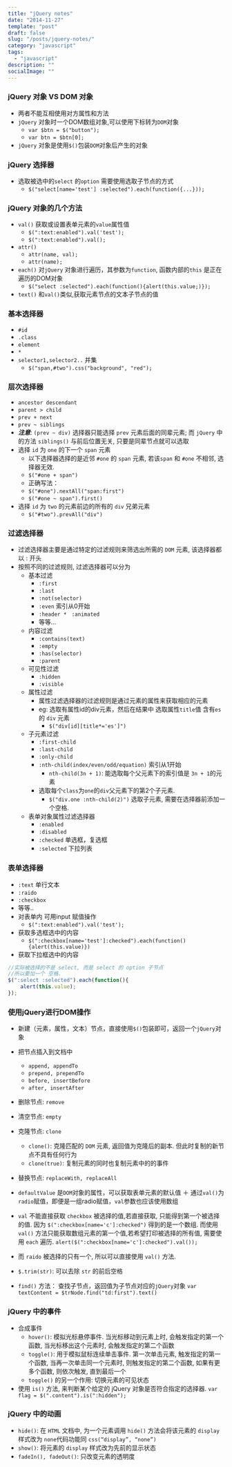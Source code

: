 ```yaml
---
title: "jQuery notes"
date: "2014-11-27"
template: "post"
draft: false
slug: "/posts/jquery-notes/"
category: "javascript"
tags:
  - "javascript"
description: ""
socialImage: ""
---
```


### jQuery 对象 VS DOM 对象

+ 两者不能互相使用对方属性和方法
+ `jQuery` 对象时一个DOM数组对象,可以使用下标转为`DOM`对象
  - `var $btn = $("button");`
  - `var btn = $btn[0];`
+ `jQuery` 对象是使用`$()`包装`DOM`对象后产生的对象

### jQuery 选择器

+ 选取被选中的`select` 的`option` 需要使用选取子节点的方式
  - `$("select[name='test'] :selected").each(function({...}));`

### jQuery 对象的几个方法

+ `val()` 获取或设置表单元素的`value`属性值
  - `$(":text:enabled").val('test');`
  - `$(":text:enabled").val();`
+ `attr()`
  - `attr(name, val);`
  - `attr(name);`
+ `each()` 对`jQuery` 对象进行遍历，其参数为`function`, 函数内部的`this` 是正在遍历的DOM对象
  - `$("select :selected").each(function(){alert(this.value;)});`
+ `text()` 和`val()`类似,获取元素节点的文本子节点的值

### 基本选择器

+ `#id`
+ `.class`
+ `element`
+ `*`
+ `selector1,selector2..` 并集
  - `$("span,#two").css("background", "red");`

### 层次选择器

+ `ancestor descendant`
+ `parent > child`
+ `prev + next`
+ `prev ~ siblings`
+ ***注意***: `(prev ~ div)` 选择器只能选择 `prev` 元素后面的同辈元素; 而 `jQuery` 中的方法 `siblings()` 与前后位置无关, 只要是同辈节点就可以选取
+ 选择 `id` 为 `one` 的下一个 `span` 元素
  - 以下选择器选择的是近邻 `#one` 的 `span` 元素, 若该`span` 和 `#one` 不相邻, 选择器无效.
  - `$("#one + span")`
  - 正确写法：
  - `$("#one").nextAll("span:first")`
  - `$("#one ~ span").first()`
+ 选择 `id` 为 `two` 的元素前边的所有的 `div` 兄弟元素
  - `$("#two").prevAll("div")`

### 过滤选择器

+ 过滤选择器主要是通过特定的过滤规则来筛选出所需的 `DOM` 元素, 该选择器都以 : 开头
+ 按照不同的过滤规则, 过滤选择器可以分为
  - 基本过滤
      * `:first`
      * `:last`
      * `:not(selector)`
      * `:even` 索引从0开始
      * `:header *　:animated`
      * 等等...
  - 内容过滤
      * `:contains(text)`
      * `:empty`
      * `:has(selector)`
      * `:parent`
  - 可见性过滤
      * `:hidden`
      * `:visible`
  - 属性过滤
      * 属性过滤选择器的过滤规则是通过元素的属性来获取相应的元素
      * eg: 选取有属性id的div元素，然后在结果中 选取属性`title`值 含有`es`的 `div` 元素
        + `$("div[id][title*='es']")`
  - 子元素过滤
      * `:first-child`
      * `:last-child`
      * `:only-child`
      * `:nth-child(index/even/odd/equation)` 索引从1开始
           + `nth-child(3n + 1)`: 能选取每个父元素下的索引值是 `3n + 1`的元素
      * 选取每个`class`为`one`的`div`父元素下的第2个子元素.
           + `$("div.one :nth-child(2)")` 选取子元素, 需要在选择器前添加一个空格.
  - 表单对象属性过滤选择器
      * `:enabled`
      * `:disabled`
      * `:checked` 单选框，复选框
      * `:selected` 下拉列表

### 表单选择器

+ `:text` 单行文本
+ `:raido`
+ `:checkbox`
+ 等等..
+ 对表单内 可用input 赋值操作
  - `$(":text:enabled").val('test');`
+ 获取多选框选中的内容
  - `$(":checkbox[name='test']:checked").each(function(){alert(this.value)})`
+ 获取下拉框选中的内容

```javascript
//实际被选择的不是 select, 而是 select 的 option 子节点
//所以要加一个 空格. 
$(":select :selected").each(function(){
    alert(this.value);
});
```

### 使用jQuery进行DOM操作

+ 新建（元素，属性，文本）节点，直接使用`$()`包装即可，返回一个`jQuery`对象
+ 把节点插入到文档中
  - `append, appendTo`
  - `prepend, prependTo`
  - `before, insertBefore`
  - `after, insertAfter`
+ 删除节点: `remove`
+ 清空节点: `empty`
+ 克隆节点: `clone`
  - `clone()`: 克隆匹配的 `DOM` 元素, 返回值为克隆后的副本. 但此时复制的新节点不具有任何行为
  - `clone(true)`: 复制元素的同时也复制元素中的的事件
+ 替换节点: `replaceWith, replaceAll`

+ `defaultValue` 是`DOM`对象的属性，可以获取表单元素的默认值 ＋ 通过`val()`为`radio`赋值，即便是一组radio赋值，`val`参数也应该使用数组
+ `val` 不能直接获取 `checkbox` 被选择的值,若直接获取, 只能得到第一个被选择的值. 因为 `$(":checkbox[name='c']:checked")` 得到的是一个数组. 而使用 `val()` 方法只能获取数组元素的第一个值,若希望打印被选择的所有值, 需要使用 `each` 遍历. `alert($(":checkbox[name='c']:checked").val());`
+ 而 `raido` 被选择的只有一个, 所以可以直接使用 `val()` 方法.
+ `$.trim(str)`: 可以去除 `str` 的前后空格
+ `find()` 方法： 查找子节点，返回值为子节点对应的`jQuery`对象 `var textContent = $trNode.find("td:first").text()`

### jQuery 中的事件

+ 合成事件
  - `hover()`: 模拟光标悬停事件. 当光标移动到元素上时, 会触发指定的第一个函数, 当光标移出这个元素时, 会触发指定的第二个函数
  - `toggle()`: 用于模拟鼠标连续单击事件. 第一次单击元素, 触发指定的第一个函数, 当再一次单击同一个元素时, 则触发指定的第二个函数, 如果有更多个函数, 则依次触发, 直到最后一个
  - `toggle()` 的另一个作用: 切换元素的可见状态
+ 使用 `is()` 方法, 来判断某个给定的 jQuery 对象是否符合指定的选择器. `var flag = $(".content").is(":hidden");`

### jQuery 中的动画

+ `hide()`: 在 `HTML` 文档中, 为一个元素调用 `hide()` 方法会将该元素的 `display` 样式改为 `none`代码功能同 `css(“display”, “none”)`
+ `show()`: 将元素的 `display` 样式改为先前的显示状态
+ `fadeIn(), fadeOut()`: 只改变元素的透明度